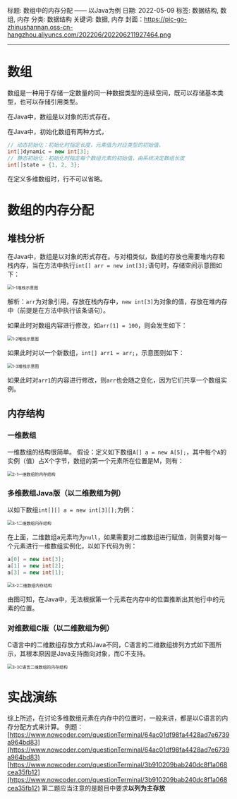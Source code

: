 标题: 数组中的内存分配 —— 以Java为例
日期: 2022-05-09
标签: 数据结构, 数组, 内存
分类: 数据结构
关键词: 数据, 内存
封面：https://pic-go-zhinushannan.oss-cn-hangzhou.aliyuncs.com/202206/202206211927464.png

---



# 数组

数组是一种用于存储一定数量的同一种数据类型的连续空间，既可以存储基本类型，也可以存储引用类型。

在Java中，数组是以对象的形式存在。

在Java中，初始化数组有两种方式，
```java
// 动态初始化：初始化时指定长度，元素值为对应类型的初始值，
int[]dynamic = new int[3];
// 静态初始化：初始化时指定每个数组元素的初始值，由系统决定数组长度
int[]state = {1, 2, 3};
```
在定义多维数组时，行不可以省略。

# 数组的内存分配
## 堆栈分析
在Java中，数组是以对象的形式存在。与对相类似，数组的存放也需要堆内存和栈内存，当在方法中执行`int[] arr = new int[3];`语句时，存储空间示意图如下：

<img src="https://pic-go-zhinushannan.oss-cn-hangzhou.aliyuncs.com/202206/202206211927719.png" alt="1-1堆栈示意图" style="zoom:67%;" />

解析：`arr`为对象引用，存放在栈内存中，`new int[3]`为对象的值，存放在堆内存中（前提是在方法中执行该条语句）。

如果此时对数组内容进行修改，如`arr[1] = 100`，则会发生如下：

<img src="https://pic-go-zhinushannan.oss-cn-hangzhou.aliyuncs.com/202206/202206211928098.png" alt="1-2堆栈示意图" style="zoom:67%;" />

如果此时对以一个新数组，`int[] arr1 = arr;`，示意图则如下：

<img src="https://pic-go-zhinushannan.oss-cn-hangzhou.aliyuncs.com/202206/202206211928762.png" alt="1-3堆栈示意图" style="zoom:67%;" />

如果此时对`arr1`的内容进行修改，则`arr`也会随之变化，因为它们共享一个数组实例。

## 内存结构
### 一维数组
一维数组的结构很简单。
假设：定义如下数组`A[] a = new A[5];`，其中每个`A`的实例（值）占X个字节，数组的第一个元素所在位置是M，则有：

<img src="https://pic-go-zhinushannan.oss-cn-hangzhou.aliyuncs.com/202206/202206211929414.png" alt="2-1一维数组的内存结构" style="zoom:67%;" />

### 多维数组Java版（以二维数组为例）
以如下数组`int[][] a = new int[3][];`为例：

<img src="https://pic-go-zhinushannan.oss-cn-hangzhou.aliyuncs.com/202206/202206211929383.png" alt="3-1二维数组内存结构" style="zoom:67%;" />

在上面，二维数组a元素均为`null`，如果需要对二维数组进行赋值，则需要对每一个元素进行一维数组实例化，以如下代码为例：
```java
a[0] = new int[3];
a[1] = new int[2];
a[3] = new int[1];
```
<img src="https://pic-go-zhinushannan.oss-cn-hangzhou.aliyuncs.com/202206/202206211929041.png" alt="3-2二维数组内存结构" style="zoom:67%;" />

由图可知，在Java中，无法根据第一个元素在内存中的位置推断出其他行中的元素的位置。

### 对维数组C版（以二维数组为例）
C语言中的二维数组存放方式和Java不同，C语言的二维数组排列方式如下图所示，其根本原因是Java支持面向对象，而C不支持。

<img src="https://pic-go-zhinushannan.oss-cn-hangzhou.aliyuncs.com/202206/202206211930173.png" alt="3-3C语言二维数组的内存结构" style="zoom:67%;" />

# 实战演练
综上所述，在讨论多维数组元素在内存中的位置时，一般来讲，都是以C语言的内存分配方式来计算。
例题：
[https://www.nowcoder.com/questionTerminal/64ac01df98fa4428ad7e6739a964bd83](https://www.nowcoder.com/questionTerminal/64ac01df98fa4428ad7e6739a964bd83)
[https://www.nowcoder.com/questionTerminal/3b910209bab240dc8f1a068cea35fb12](https://www.nowcoder.com/questionTerminal/3b910209bab240dc8f1a068cea35fb12)
第二题应当注意的是题目中要求**以列为主存放**
